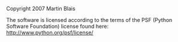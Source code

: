 Copyright 2007 Martin Blais

The software is licensed according to the terms of the PSF (Python Software Foundation) license found here: http://www.python.org/psf/license/